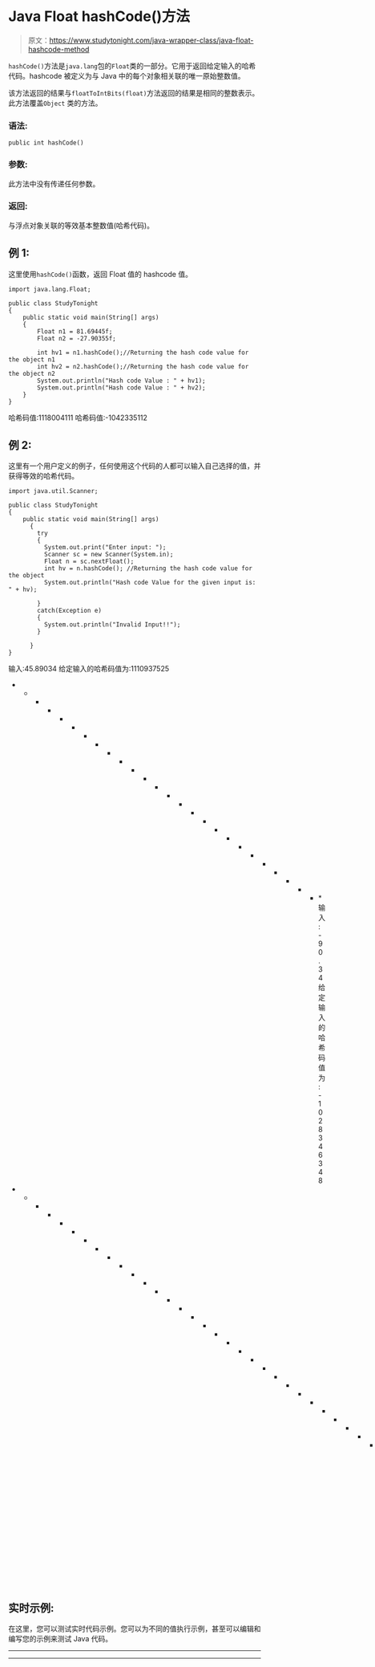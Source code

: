 # Java Float hashCode()方法

> 原文：<https://www.studytonight.com/java-wrapper-class/java-float-hashcode-method>

`hashCode()`方法是`java.lang`包的`Float`类的一部分。它用于返回给定输入的哈希代码。hashcode 被定义为与 Java 中的每个对象相关联的唯一原始整数值。

该方法返回的结果与`floatToIntBits(float)`方法返回的结果是相同的整数表示。此方法覆盖`Object` 类的方法。

### 语法:

```
public int hashCode() 
```

### 参数:

此方法中没有传递任何参数。

### 返回:

与浮点对象关联的等效基本整数值(哈希代码)。

## 例 1:

这里使用`hashCode()`函数，返回 Float 值的 hashcode 值。

```
import java.lang.Float;

public class StudyTonight
{  
    public static void main(String[] args)  
    {   
        Float n1 = 81.69445f;
        Float n2 = -27.90355f;

        int hv1 = n1.hashCode();//Returning the hash code value for the object n1
        int hv2 = n2.hashCode();//Returning the hash code value for the object n2
        System.out.println("Hash code Value : " + hv1);
        System.out.println("Hash code Value : " + hv2);  
    }  
} 
```

哈希码值:1118004111
哈希码值:-1042335112

## 例 2:

这里有一个用户定义的例子，任何使用这个代码的人都可以输入自己选择的值，并获得等效的哈希代码。

```
import java.util.Scanner;  

public class StudyTonight
{  
    public static void main(String[] args)
      {  
        try
        {
          System.out.print("Enter input: ");  
          Scanner sc = new Scanner(System.in);         
          Float n = sc.nextFloat();  
          int hv = n.hashCode(); //Returning the hash code value for the object 
          System.out.println("Hash code Value for the given input is: " + hv);

        }
        catch(Exception e)
        {
          System.out.println("Invalid Input!!");
        }

      }  
} 
```

输入:45.89034
给定输入的哈希码值为:1110937525
* * * * * * * * * * * * * * * * * * * * * * * * * * *输入:-90.34
给定输入的哈希码值为:-1028346348
* * * * * * * * * * * * * * * * * * * * * * * * * * * * * * * * * * * * *输入:0x98
无效！

## 实时示例:

在这里，您可以测试实时代码示例。您可以为不同的值执行示例，甚至可以编辑和编写您的示例来测试 Java 代码。

* * *

* * *